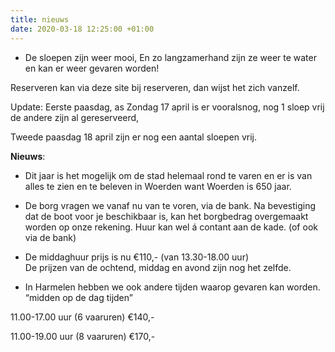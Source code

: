 ```yaml
---
title: nieuws
date: 2020-03-18 12:25:00 +01:00
---
```


- De sloepen zijn weer mooi,
En zo langzamerhand zijn ze weer te water en kan er weer gevaren worden!
 
Reserveren kan via deze site bij reserveren, dan wijst het zich vanzelf.

Update: 
Eerste paasdag, as Zondag 17 april is er vooralsnog, nog 1 sloep vrij de andere zijn al gereserveerd, 

Tweede paasdag  18 april zijn er nog een aantal sloepen vrij.

**Nieuws**: 

* Dit jaar is het mogelijk om de stad helemaal rond te varen en er is van alles te zien en te beleven in Woerden want Woerden is 650 jaar.


* De borg vragen we vanaf nu van te voren, via de bank. 
Na bevestiging dat de boot voor je beschikbaar is, kan het borgbedrag overgemaakt worden op onze rekening. 
Huur kan wel á contant aan de kade. 
(of ook via de bank)

* De middaghuur prijs is nu €110,- (van 13.30-18.00 uur)  
De prijzen van de ochtend, middag en avond zijn nog het zelfde.

* In Harmelen hebben we ook andere tijden waarop gevaren kan worden.
  “midden op de dag tijden”

11.00-17.00 uur (6 vaaruren) €140,-

11.00-19.00 uur (8 vaaruren) €170,-